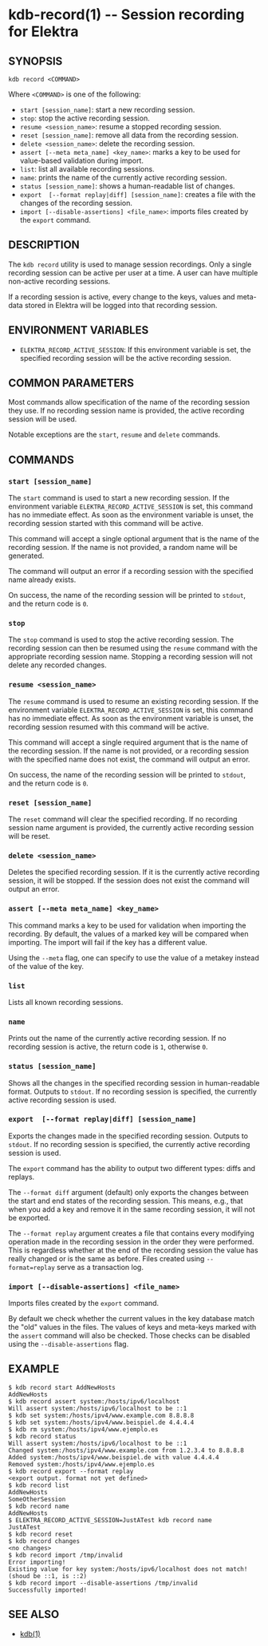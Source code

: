 # kdb-record(1) -- Session recording for Elektra

## SYNOPSIS

`kdb record <COMMAND>`

Where `<COMMAND>` is one of the following:

- `start [session_name]`: start a new recording session.
- `stop`: stop the active recording session.
- `resume <session_name>`: resume a stopped recording session.
- `reset [session_name]`: remove all data from the recording session.
- `delete <session_name>`: delete the recording session.
- `assert [--meta meta_name] <key_name>`: marks a key to be used for value-based validation during import.
- `list`: list all available recording sessions.
- `name`: prints the name of the currently active recording session.
- `status [session_name]`: shows a human-readable list of changes.
- `export  [--format replay|diff] [session_name]`: creates a file with the changes of the recording session.
- `import [--disable-assertions] <file_name>`: imports files created by the `export` command.

## DESCRIPTION

The `kdb record` utility is used to manage session recordings.
Only a single recording session can be active per user at a time.
A user can have multiple non-active recording sessions.

If a recording session is active, every change to the keys, values and meta-data stored in Elektra will be logged into that recording session.

## ENVIRONMENT VARIABLES

- `ELEKTRA_RECORD_ACTIVE_SESSION`: If this environment variable is set, the specified recording session will be the active recording session.

## COMMON PARAMETERS

Most commands allow specification of the name of the recording session they use.
If no recording session name is provided, the active recording session will be used.

Notable exceptions are the `start`, `resume` and `delete` commands.

## COMMANDS

### `start [session_name]`
The `start` command is used to start a new recording session.
If the environment variable `ELEKTRA_RECORD_ACTIVE_SESSION` is set, this command has no immediate effect.
As soon as the environment variable is unset, the recording session started with this command will be active.

This command will accept a single optional argument that is the name of the recording session.
If the name is not provided, a random name will be generated.

The command will output an error if a recording session with the specified name already exists.

On success, the name of the recording session will be printed to `stdout`, and the return code is `0`.

### `stop`
The `stop` command is used to stop the active recording session.
The recording session can then be resumed using the `resume` command with the appropriate recording session name.
Stopping a recording session will not delete any recorded changes.

### `resume <session_name>`
The `resume` command is used to resume an existing recording session.
If the environment variable `ELEKTRA_RECORD_ACTIVE_SESSION` is set, this command has no immediate effect.
As soon as the environment variable is unset, the recording session resumed with this command will be active.

This command will accept a single required argument that is the name of the recording session.
If the name is not provided, or a recording session with the specified name does not exist, the command will output an error.

On success, the name of the recording session will be printed to `stdout`, and the return code is `0`.

### `reset [session_name]`
The `reset` command will clear the specified recording.
If no recording session name argument is provided, the currently active recording session will be reset.

### `delete <session_name>`
Deletes the specified recording session.
If it is the currently active recording session, it will be stopped.
If the session does not exist the command will output an error.

### `assert [--meta meta_name] <key_name>`
This command marks a key to be used for validation when importing the recording.
By default, the values of a marked key will be compared when importing.
The import will fail if the key has a different value.

Using the `--meta` flag, one can specify to use the value of a metakey instead of the value of the key.

### `list`
Lists all known recording sessions.

### `name`
Prints out the name of the currently active recording session.
If no recording session is active, the return code is `1`, otherwise `0`.

### `status [session_name]`
Shows all the changes in the specified recording session in human-readable format.
Outputs to `stdout`.
If no recording session is specified, the currently active recording session is used.

### `export  [--format replay|diff] [session_name]`
Exports the changes made in the specified recording session.
Outputs to `stdout`.
If no recording session is specified, the currently active recording session is used.

The `export` command has the ability to output two different types: diffs and replays.

The `--format diff` argument (default) only exports the changes between the start and end states of the recording session.
This means, e.g., that when you add a key and remove it in the same recording session, it will not be exported.

The `--format replay` argument creates a file that contains every modifying operation made in the recording session in the order they were performed.
This is regardless whether at the end of the recording session the value has really changed or is the same as before.
Files created using `--format=replay` serve as a transaction log.


### `import [--disable-assertions] <file_name>`
Imports files created by the `export` command.

By default we check whether the current values in the key database match the "old" values in the files.
The values of keys and meta-keys marked with the `assert` command will also be checked.
Those checks can be disabled using the `--disable-assertions` flag.


## EXAMPLE

```
$ kdb record start AddNewHosts
AddNewHosts
$ kdb record assert system:/hosts/ipv6/localhost
Will assert system:/hosts/ipv6/localhost to be ::1
$ kdb set system:/hosts/ipv4/www.example.com 8.8.8.8
$ kdb set system:/hosts/ipv4/www.beispiel.de 4.4.4.4
$ kdb rm system:/hosts/ipv4/www.ejemplo.es
$ kdb record status
Will assert system:/hosts/ipv6/localhost to be ::1
Changed system:/hosts/ipv4/www.example.com from 1.2.3.4 to 8.8.8.8
Added system:/hosts/ipv4/www.beispiel.de with value 4.4.4.4
Removed system:/hosts/ipv4/www.ejemplo.es
$ kdb record export --format replay
<export output. format not yet defined>
$ kdb record list
AddNewHosts
SomeOtherSession
$ kdb record name
AddNewHosts
$ ELEKTRA_RECORD_ACTIVE_SESSION=JustATest kdb record name
JustATest
$ kdb record reset
$ kdb record changes
<no changes>
$ kdb record import /tmp/invalid
Error importing! 
Existing value for key system:/hosts/ipv6/localhost does not match! (shoud be ::1, is ::2)
$ kdb record import --disable-assertions /tmp/invalid
Successfully imported!
```

## SEE ALSO

- [kdb(1)](kdb.md) 
